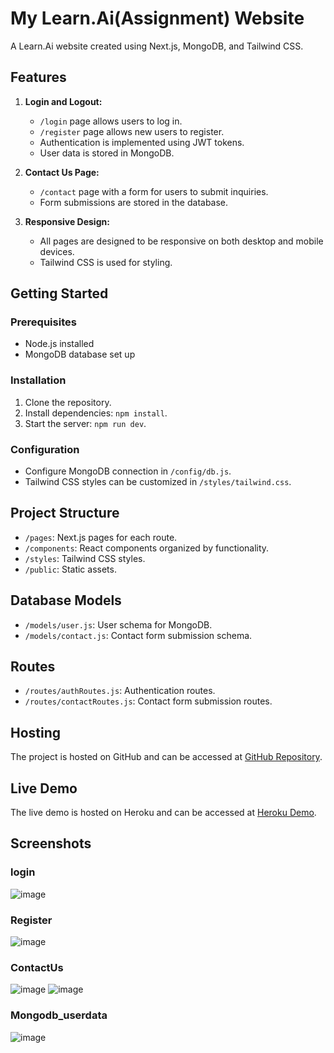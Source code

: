 # My Learn.Ai(Assignment) Website

A Learn.Ai website created using Next.js, MongoDB, and Tailwind CSS.

## Features

1. **Login and Logout:**
   - `/login` page allows users to log in.
   - `/register` page allows new users to register.
   - Authentication is implemented using JWT tokens.
   - User data is stored in MongoDB.

2. **Contact Us Page:**
   - `/contact` page with a form for users to submit inquiries.
   - Form submissions are stored in the database.

3. **Responsive Design:**
   - All pages are designed to be responsive on both desktop and mobile devices.
   - Tailwind CSS is used for styling.

## Getting Started

### Prerequisites
- Node.js installed
- MongoDB database set up

### Installation
1. Clone the repository.
2. Install dependencies: `npm install`.
3. Start the server: `npm run dev`.

### Configuration
- Configure MongoDB connection in `/config/db.js`.
- Tailwind CSS styles can be customized in `/styles/tailwind.css`.

## Project Structure

- `/pages`: Next.js pages for each route.
- `/components`: React components organized by functionality.
- `/styles`: Tailwind CSS styles.
- `/public`: Static assets.

## Database Models

- `/models/user.js`: User schema for MongoDB.
- `/models/contact.js`: Contact form submission schema.

## Routes

- `/routes/authRoutes.js`: Authentication routes.
- `/routes/contactRoutes.js`: Contact form submission routes.

## Hosting

The project is hosted on GitHub and can be accessed at [GitHub Repository](https://github.com/TUSHARG146/xenon-assignment).

## Live Demo

The live demo is hosted on Heroku and can be accessed at [Heroku Demo](https://xenon-assignment-dnkq.vercel.app/).

## Screenshots 
### login
![image](https://github.com/TUSHARG146/xenon-assignment/assets/76150446/5f9cc849-67b9-45d6-92ce-55954116f933)

### Register
![image](https://github.com/TUSHARG146/xenon-assignment/assets/76150446/cddefd82-8d87-4943-9327-c2ee7e340108)

### ContactUs
![image](https://github.com/TUSHARG146/xenon-assignment/assets/76150446/fd29100c-7f38-4d7d-adb2-4c519cc283fe)
![image](https://github.com/TUSHARG146/xenon-assignment/assets/76150446/972659a7-037b-49c0-baa6-e98f73abc21d)

### Mongodb_userdata
![image](https://github.com/TUSHARG146/xenon-assignment/assets/76150446/e6755df5-d8bc-4c6f-8e5b-4e7c01e95e0e)






